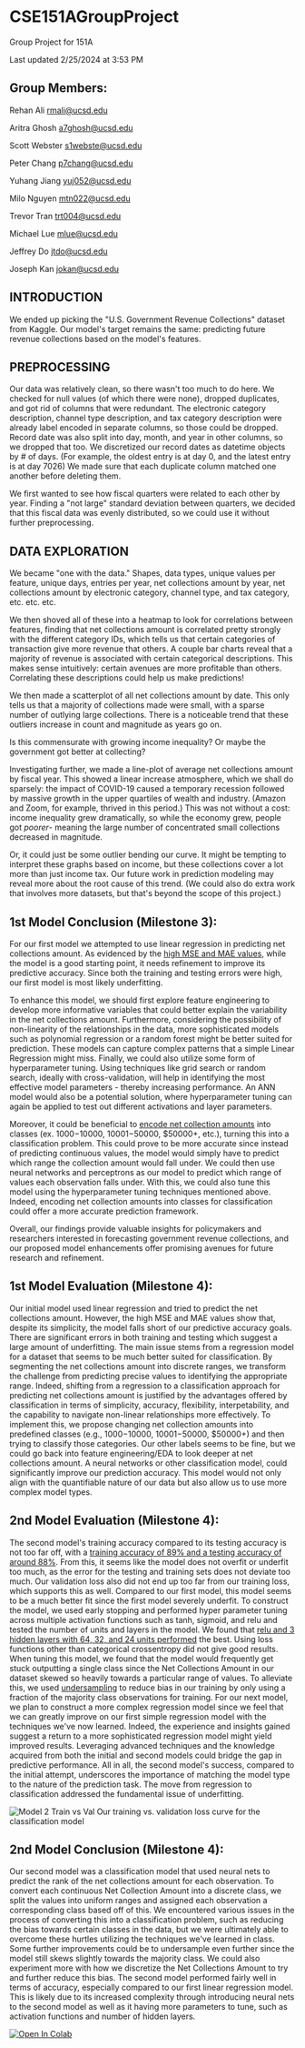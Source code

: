 # CSE151AGroupProject

Group Project for 151A

Last updated 2/25/2024 at 3:53 PM

## Group Members:

Rehan Ali <rmali@ucsd.edu>

Aritra Ghosh <a7ghosh@ucsd.edu>

Scott Webster <s1webste@ucsd.edu>

Peter Chang <p7chang@ucsd.edu>

Yuhang Jiang <yuj052@ucsd.edu>

Milo Nguyen <mtn022@ucsd.edu>

Trevor Tran <trt004@ucsd.edu>

Michael Lue <mlue@ucsd.edu>

Jeffrey Do <jtdo@ucsd.edu>

Joseph Kan <jokan@ucsd.edu>

## INTRODUCTION

We ended up picking the "U.S. Government Revenue Collections" dataset from
Kaggle. Our model's target remains the same: predicting future revenue
collections based on the model's features.

## PREPROCESSING

Our data was relatively clean, so there wasn't too much to do here.
We checked for null values (of which there were none), dropped duplicates,
and got rid of columns that were redundant. The electronic category
description, channel type description, and tax category description were
already label encoded in separate columns, so those could be dropped.
Record date was also split into day, month, and year in other columns, so we
dropped that too. We discretized our record dates as datetime objects by # of days.
(For example, the oldest entry is at day 0, and the latest entry is at day 7026)
We made sure that each duplicate column matched one another before deleting them.

We first wanted to see how fiscal quarters were related to each other by year.
Finding a "not large" standard deviation between quarters, we decided that this
fiscal data was evenly distributed, so we could use it without further preprocessing.

## DATA EXPLORATION

We became "one with the data." Shapes, data types, unique values per feature, unique days,
entries per year, net collections amount by year, net collections amount by electronic
category, channel type, and tax category, etc. etc. etc.

We then shoved all of these into a heatmap to look for correlations between features, finding
that net collections amount is correlated pretty strongly with the different category IDs,
which tells us that certain categories of transaction give more revenue that others. A couple
bar charts reveal that a majority of revenue is associated with certain categorical descriptions.
This makes sense intuitively: certain avenues are more profitable than others.
Correlating these descriptions could help us make predictions!

We then made a scatterplot of all net collections amount by date. This only tells us that a majority
of collections made were small, with a sparse number of outlying large collections. There is a noticeable
trend that these outliers increase in count and magnitude as years go on.

Is this commensurate with growing income inequality? Or maybe the government got better at collecting?

Investigating further, we made a line-plot of average net collections amount by fiscal year. This showed a linear increase
atmosphere, which we shall do sparsely: the impact of COVID-19 caused a temporary recession followed by massive growth in the upper
quartiles of wealth and industry. (Amazon and Zoom, for example, thrived in this period.) This was not without a cost: income
inequality grew dramatically, so while the economy grew, people got _poorer_- meaning the large number of concentrated small collections
decreased in magnitude.

Or, it could just be some outlier bending our curve. It might be tempting to interpret these graphs based on income, but these collections
cover a lot more than just income tax. Our future work in prediction modeling may reveal more about the root cause of this trend.
(We could also do extra work that involves more datasets, but that's beyond the scope of this project.)

## 1st Model Conclusion (Milestone 3):

For our first model we attempted to use linear regression in predicting net collections amount. As evidenced by the [high MSE and MAE values](https://colab.research.google.com/github/rayfin-ucsd/CSE151AGroupProject/blob/main/milestone_3.ipynb#scrollTo=xuHT7N0lsQrp), while the model is a good starting point, it needs refinement to improve its predictive accuracy. Since both the training and testing errors were high, our first model is most likely underfitting.

To enhance this model, we should first explore feature engineering to develop more informative variables that could better explain the variability in the net collections amount. Furthermore, considering the possibility of non-linearity of the relationships in the data, more sophisticated models such as polynomial regression or a random forest might be better suited for prediction. These models can capture complex patterns that a simple Linear Regression might miss. Finally, we could also utilize some form of hyperparameter tuning. Using techniques like grid search or random search, ideally with cross-validation, will help in identifying the most effective model parameters - thereby increasing performance. An ANN model would also be a potential solution, where hyperparameter tuning can again be applied to test out different activations and layer parameters.

Moreover, it could be beneficial to [encode net collection amounts](https://colab.research.google.com/github/rayfin-ucsd/CSE151AGroupProject/blob/main/milestone_3.ipynb#scrollTo=72b9b09d) into classes (ex. $1000-$10000, $10001-$50000, $50000+, etc.), turning this into a classification problem. This could prove to be more accurate since instead of predicting continuous values, the model would simply have to predict which range the collection amount would fall under. We could then use neural networks and perceptrons as our model to predict which range of values each observation falls under. With this, we could also tune this model using the hyperparameter tuning techniques mentioned above. Indeed, encoding net collection amounts into classes for classification could offer a more accurate prediction framework.

Overall, our findings provide valuable insights for policymakers and researchers interested in forecasting government revenue collections, and our proposed model enhancements offer promising avenues for future research and refinement.

## 1st Model Evaluation (Milestone 4):

Our initial model used linear regression and tried to predict the net collections amount. However, the high MSE and MAE values show that, despite its simplicity, the model falls short of our predictive accuracy goals. There are significant errors in both training and testing which suggest a large amount of underfitting. The main issue stems from a regression model for a dataset that seems to be much better suited for classification. By segmenting the net collections amount into discrete ranges, we transform the challenge from predicting precise values to identifying the appropriate range. Indeed, shifting from a regression to a classification approach for predicting net collections amount is justified by the advantages offered by classification in terms of simplicity, accuracy, flexibility, interpetability, and the capability to navigate non-linear relationships more effectively. To implement this, we propose changing net collection amounts into predefined classes (e.g., $1000-$10000, $10001-$50000, $50000+) and then trying to classify those categories. Our other labels seems to be fine, but we could go back into feature engineering/EDA to look deeper at net collections amount. A neural networks or other classification model, could significantly improve our prediction accuracy. This model would not only align with the quantifiable nature of our data but also allow us to use more complex model types.

## 2nd Model Evaluation (Milestone 4):

The second model's training accuracy compared to its testing accuracy is not too far off, with a [training accuracy of 89% and a testing accuracy of around 88%](https://colab.research.google.com/github/rayfin-ucsd/CSE151AGroupProject/blob/main/milestone_3.ipynb#scrollTo=c2c9e760). From this, it seems like the model does not overfit or underfit too much, as the error for the testing and training sets does not deviate too much. Our validation loss also did not end up too far from our training loss, which supports this as well. Compared to our first model, this model seems to be a much better fit since the first model severely underfit. To construct the model, we used early stopping and performed hyper parameter tuning across multiple activation functions such as tanh, sigmoid, and relu and tested the number of units and layers in the model. We found that [relu and 3 hidden layers with 64, 32, and 24 units performed](https://colab.research.google.com/github/rayfin-ucsd/CSE151AGroupProject/blob/main/milestone_3.ipynb#scrollTo=91f73695) the best. Using loss functions other than categorical crossentropy did not give good results. When tuning this model, we found that the model would frequently get stuck outputting a single class since the Net Collections Amount in our dataset skewed so heavily towards a particular range of values. To alleviate this, we used [undersampling](https://colab.research.google.com/github/rayfin-ucsd/CSE151AGroupProject/blob/main/milestone_3.ipynb#scrollTo=b5617a96) to reduce bias in our training by only using a fraction of the majority class observations for training. For our next model, we plan to construct a more complex regression model since we feel that we can greatly improve on our first simple regression model with the techniques we've now learned. Indeed, the experience and insights gained suggest a return to a more sophisticated regression model might yield improved results. Leveraging advanced techniques and the knowledge acquired from both the initial and second models could bridge the gap in predictive performance. All in all, the second model's success, compared to the initial attempt, underscores the importance of matching the model type to the nature of the prediction task. The move from regression to classification addressed the fundamental issue of underfitting.

![Model 2 Train vs Val](assets/model2fitting.png)
Our training vs. validation loss curve for the classification model

## 2nd Model Conclusion (Milestone 4):

Our second model was a classification model that used neural nets to predict the rank of the net collections amount for each observation. To convert each continuous Net Collection Amount into a discrete class, we split the values into uniform ranges and assigned each observation a corresponding class based off of this. We encountered various issues in the process of converting this into a classification problem, such as reducing the bias towards certain classes in the data, but we were ultimately able to overcome these hurtles utilizing the techniques we've learned in class. Some further improvements could be to undersample even further since the model still skews slightly towards the majority class. We could also experiment more with how we discretize the Net Collections Amount to try and further reduce this bias. The second model performed fairly well in terms of accuracy, especially compared to our first linear regression model. This is likely due to its increased complexity through introducing neural nets to the second model as well as it having more parameters to tune, such as activation functions and number of hidden layers.

<a target="_blank" href="https://colab.research.google.com/github/rayfin-ucsd/CSE151AGroupProject/blob/main/milestone_3.ipynb">
  <img src="https://colab.research.google.com/assets/colab-badge.svg" alt="Open In Colab"/>
</a>
